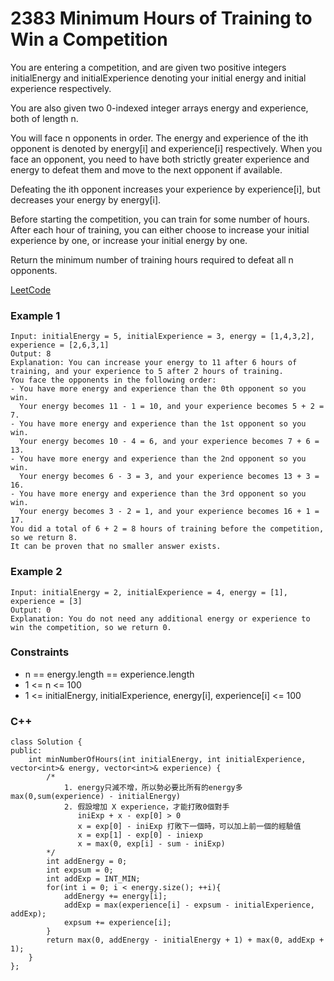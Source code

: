 # 2383 Minimum Hours of Training to Win a Competition

You are entering a competition, and are given two positive integers initialEnergy and initialExperience denoting your initial energy and initial experience respectively.

You are also given two 0-indexed integer arrays energy and experience, both of length n.

You will face n opponents in order. The energy and experience of the ith opponent is denoted by energy[i] and experience[i] respectively. When you face an opponent, you need to have both strictly greater experience and energy to defeat them and move to the next opponent if available.

Defeating the ith opponent increases your experience by experience[i], but decreases your energy by energy[i].

Before starting the competition, you can train for some number of hours. After each hour of training, you can either choose to increase your initial experience by one, or increase your initial energy by one.

Return the minimum number of training hours required to defeat all n opponents.

[LeetCode](https://leetcode.cn/problems/minimum-hours-of-training-to-win-a-competition/)

### Example 1

```
Input: initialEnergy = 5, initialExperience = 3, energy = [1,4,3,2], experience = [2,6,3,1]
Output: 8
Explanation: You can increase your energy to 11 after 6 hours of training, and your experience to 5 after 2 hours of training.
You face the opponents in the following order:
- You have more energy and experience than the 0th opponent so you win.
  Your energy becomes 11 - 1 = 10, and your experience becomes 5 + 2 = 7.
- You have more energy and experience than the 1st opponent so you win.
  Your energy becomes 10 - 4 = 6, and your experience becomes 7 + 6 = 13.
- You have more energy and experience than the 2nd opponent so you win.
  Your energy becomes 6 - 3 = 3, and your experience becomes 13 + 3 = 16.
- You have more energy and experience than the 3rd opponent so you win.
  Your energy becomes 3 - 2 = 1, and your experience becomes 16 + 1 = 17.
You did a total of 6 + 2 = 8 hours of training before the competition, so we return 8.
It can be proven that no smaller answer exists.
```

### Example 2

```
Input: initialEnergy = 2, initialExperience = 4, energy = [1], experience = [3]
Output: 0
Explanation: You do not need any additional energy or experience to win the competition, so we return 0.
```

### Constraints

* n == energy.length == experience.length
* 1 <= n <= 100
* 1 <= initialEnergy, initialExperience, energy[i], experience[i] <= 100


### C++ 

```
class Solution {
public:
    int minNumberOfHours(int initialEnergy, int initialExperience, vector<int>& energy, vector<int>& experience) {
        /*
            1. energy只減不增，所以勢必要比所有的energy多 max(0,sum(experience) - initialEnergy)
            2. 假設增加 X experience，才能打敗0個對手
               iniExp + x - exp[0] > 0
               x = exp[0] - iniExp 打敗下一個時，可以加上前一個的經驗值
               x = exp[1] - exp[0] - iniexp
               x = max(0, exp[i] - sum - iniExp)
        */
        int addEnergy = 0;
        int expsum = 0;
        int addExp = INT_MIN;
        for(int i = 0; i < energy.size(); ++i){
            addEnergy += energy[i];
            addExp = max(experience[i] - expsum - initialExperience, addExp);
            expsum += experience[i];
        }
        return max(0, addEnergy - initialEnergy + 1) + max(0, addExp + 1);   
    }
};
```